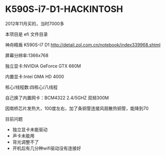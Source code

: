 # K590S-i7-D1-HACKINTOSH

2012年11月买的，当时7000多

本项目是 efi 文件目录

神舟精盾 K590S-I7 D1 http://detail.zol.com.cn/notebook/index339968.shtml

屏幕分辨率:1366x768

独立显卡:NVIDIA GeForce GTX 660M

内置显卡:Intel GMA HD 4000

核心/线程数:四核心/八线程

自己换了内置网卡：BCM4322 2.4/5GHZ 双频300M

因南桥芯片发热大，100度左右，加了条铜管连接风扇散热铜管，能降到70

目前问题
- 独立显卡未能驱动
- 声卡未能用
- 背光调整不了
- 开机后有几分种wifi驱动没有连接好
